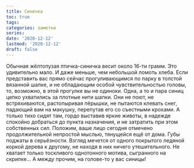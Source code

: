 ```yaml
---
title: Синичка
toc: true
tags:
categories: заметки
series:
date: '2020-12-12'
lastmod: '2020-12-12'
draft: false
---
```


<!--more-->

Обычная жёлтопузая птичка-синичка весит около 16-ти грамм. Это удивительно мало. И даже меньше, чем небольшой ломоть хлеба. Если представить вас прямо сейчас прогуливающимся по парку в толстой вязанной шапке, и не обладающим особой чувствительностью головы, то, возможно, в этой прогулке вы не одиноки. Одна, а то и пара синиц цепко ухватились за плотные нити шапки. Они не поют, не встряхиваются, растопыривая пёрышки, не пытаются клевать снег, падающий вам на макушку, перепутав его со съестными крохами. А только тихо сидят там, гордо выставив яркие животы, в надежде спокойно добраться до пункта назначения, и не затратить при этом собственных сил. Положим, ваше лицо сегодня отмечено продолжительной непростой мыслью, тянущейся ещё от дома. Губы поджаты в серьёзности. Взгляд мечется от одного покрытого ледяной коркой дерева к другому, не находя в них ничего утешительного. Не хватает только тоскливого однотонного мотива, сыгранного на скрипке… А между прочим, на голове-то у вас синицы!
